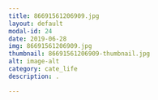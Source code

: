 ```yaml
---
title: 86691561206909.jpg
layout: default
modal-id: 24
date: 2019-06-28
img: 86691561206909.jpg
thumbnail: 86691561206909-thumbnail.jpg
alt: image-alt
category: cate_life
description: .

---
```


